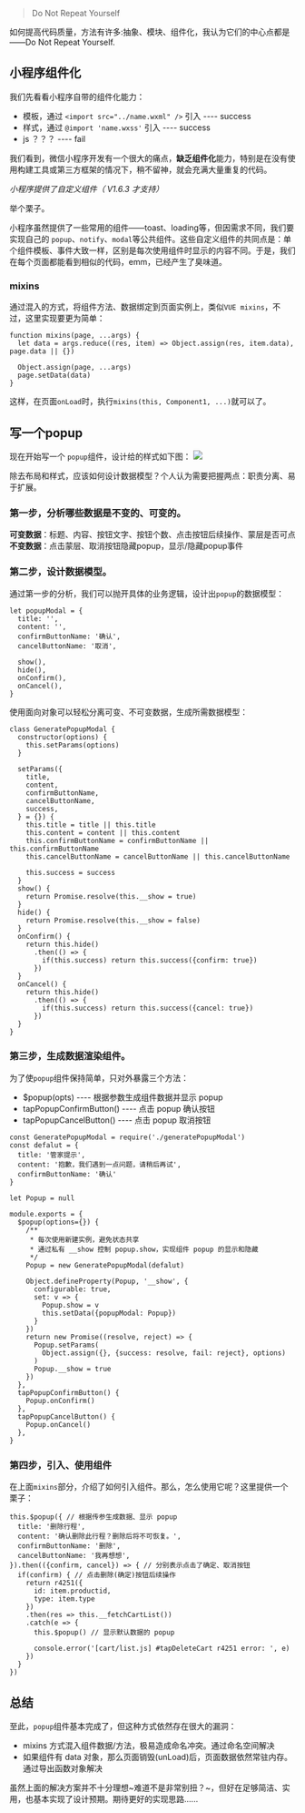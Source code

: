 > Do Not Repeat Yourself

如何提高代码质量，方法有许多:抽象、模块、组件化，我认为它们的中心点都是——Do Not Repeat Yourself.

## 小程序组件化
我们先看看小程序自带的组件化能力：
* 模板，通过 `<import src="../name.wxml" />` 引入 ---- success
* 样式，通过 `@import 'name.wxss'` 引入 ---- success
* js ？？？ ---- fail

我们看到，微信小程序开发有一个很大的痛点，**缺乏组件化**能力，特别是在没有使用构建工具或第三方框架的情况下，稍不留神，就会充满大量重复的代码。

*小程序提供了自定义组件（ V1.6.3 才支持）*

举个栗子。

小程序虽然提供了一些常用的组件——toast、loading等，但因需求不同，我们要实现自己的 `popup`、`notify`、`modal`等公共组件。这些自定义组件的共同点是：单个组件模板、事件大致一样，区别是每次使用组件时显示的内容不同。于是，我们在每个页面都能看到相似的代码，emm，已经产生了臭味道。

### mixins
通过混入的方式，将组件方法、数据绑定到页面实例上，类似`VUE mixins`，不过，这里实现要更为简单：
````
function mixins(page, ...args) {
  let data = args.reduce((res, item) => Object.assign(res, item.data), page.data || {})

  Object.assign(page, ...args)
  page.setData(data)
}
````
这样，在页面`onLoad`时，执行`mixins(this, Component1, ...)`就可以了。

## 写一个popup
现在开始写一个 `popup`组件，设计给的样式如下图：
![](https://images2018.cnblogs.com/blog/1085489/201803/1085489-20180309173527254-1913462190.png)

除去布局和样式，应该如何设计数据模型？个人认为需要把握两点：职责分离、易于扩展。

### 第一步，分析哪些数据是不变的、可变的。

**可变数据**：标题、内容、按钮文字、按钮个数、点击按钮后续操作、蒙层是否可点
**不变数据**：点击蒙层、取消按钮隐藏popup，显示/隐藏popup事件

### 第二步，设计数据模型。
通过第一步的分析，我们可以抛开具体的业务逻辑，设计出`popup`的数据模型：

````
let popupModal = {
  title: '',
  content: '',
  confirmButtonName: '确认',
  cancelButtonName: '取消',

  show(),
  hide(),
  onConfirm(),
  onCancel(),
}
````

使用面向对象可以轻松分离可变、不可变数据，生成所需数据模型：
````
class GeneratePopupModal {
  constructor(options) {
    this.setParams(options)
  }

  setParams({
    title,
    content,
    confirmButtonName,
    cancelButtonName,
    success,
  } = {}) {
    this.title = title || this.title
    this.content = content || this.content
    this.confirmButtonName = confirmButtonName || this.confirmButtonName
    this.cancelButtonName = cancelButtonName || this.cancelButtonName

    this.success = success
  }
  show() {
    return Promise.resolve(this.__show = true)
  }
  hide() {
    return Promise.resolve(this.__show = false)
  }
  onConfirm() {
    return this.hide()
      .then(() => {
        if(this.success) return this.success({confirm: true})
      })
  }
  onCancel() {
    return this.hide()
      .then(() => {
        if(this.success) return this.success({cancel: true})
      })
  }
}
````
### 第三步，生成数据渲染组件。

为了使`popup`组件保持简单，只对外暴露三个方法：
* $popup(opts) ---- 根据参数生成组件数据并显示 popup
* tapPopupConfirmButton() ---- 点击 popup 确认按钮
* tapPopupCancelButton() ---- 点击 popup 取消按钮

````
const GeneratePopupModal = require('./generatePopupModal')
const defalut = {
  title: '管家提示',
  content: '抱歉，我们遇到一点问题，请稍后再试',
  confirmButtonName: '确认'
}

let Popup = null

module.exports = {
  $popup(options={}) {
    /**
     * 每次使用新建实例，避免状态共享
     * 通过私有 __show 控制 popup.show，实现组件 popup 的显示和隐藏
     */
    Popup = new GeneratePopupModal(defalut)

    Object.defineProperty(Popup, '__show', {
      configurable: true,
      set: v => {
        Popup.show = v
        this.setData({popupModal: Popup})
      }
    })
    return new Promise((resolve, reject) => {
      Popup.setParams(
        Object.assign({}, {success: resolve, fail: reject}, options)
      )
      Popup.__show = true
    })
  },
  tapPopupConfirmButton() {
    Popup.onConfirm()
  },
  tapPopupCancelButton() {
    Popup.onCancel()
  },
}
````
### 第四步，引入、使用组件

在上面`mixins`部分，介绍了如何引入组件。那么，怎么使用它呢？这里提供一个栗子：
````
this.$popup({ // 根据传参生成数据、显示 popup
  title: '删除行程',
  content: '确认删除此行程？删除后将不可恢复。',
  confirmButtonName: '删除',
  cancelButtonName: '我再想想',
}).then(({confirm, cancel}) => { // 分别表示点击了确定、取消按钮
  if(confirm) { // 点击删除(确定)按钮后续操作
    return r4251({
      id: item.productid,
      type: item.type
    })
    .then(res => this.__fetchCartList())
    .catch(e => {
      this.$popup() // 显示默认数据的 popup

      console.error('[cart/list.js] #tapDeleteCart r4251 error: ', e)
    })
  }
})
````

## 总结
至此，`popup`组件基本完成了，但这种方式依然存在很大的漏洞：
+ mixins 方式混入组件数据/方法，极易造成命名冲突。通过命名空间解决
+ 如果组件有 data 对象，那么页面销毁(unLoad)后，页面数据依然常驻内存。通过导出函数对象解决

虽然上面的解决方案并不十分理想~难道不是非常别扭？~，但好在足够简洁、实用，也基本实现了设计预期。期待更好的实现思路......